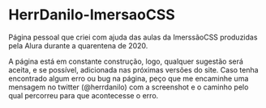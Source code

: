 # HerrDanilo-ImersaoCSS
Página pessoal que criei com ajuda das aulas da ImerssãoCSS produzidas pela Alura durante a quarentena de 2020.

A página está em constante construção, logo, qualquer sugestão será aceita, e se possível, adicionada nas próximas versões do site.
Caso tenha encontrado algum erro ou bug na página, peço que me encaminhe uma mensagem no twitter (@herrdanilo) com a screenshot e o caminho pelo qual percorreu para que acontecesse o erro.
